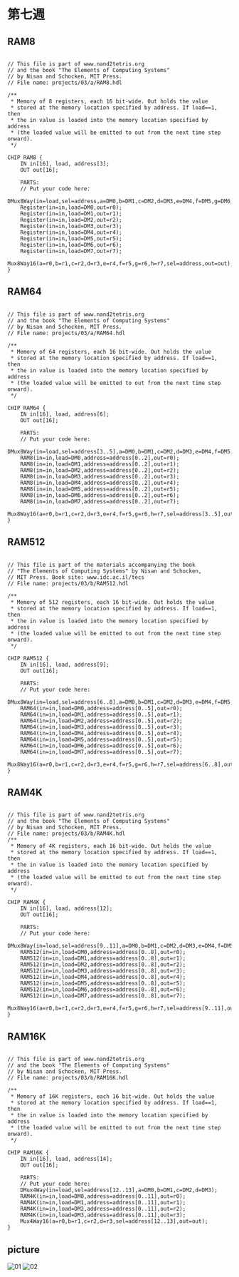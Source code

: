 # 第七週

## RAM8
<pre><code>
// This file is part of www.nand2tetris.org
// and the book "The Elements of Computing Systems"
// by Nisan and Schocken, MIT Press.
// File name: projects/03/a/RAM8.hdl

/**
 * Memory of 8 registers, each 16 bit-wide. Out holds the value
 * stored at the memory location specified by address. If load==1, then 
 * the in value is loaded into the memory location specified by address 
 * (the loaded value will be emitted to out from the next time step onward).
 */

CHIP RAM8 {
    IN in[16], load, address[3];
    OUT out[16];

    PARTS:
    // Put your code here:
    DMux8Way(in=load,sel=address,a=DM0,b=DM1,c=DM2,d=DM3,e=DM4,f=DM5,g=DM6,h=DM7);
    Register(in=in,load=DM0,out=r0);
    Register(in=in,load=DM1,out=r1);
    Register(in=in,load=DM2,out=r2);
    Register(in=in,load=DM3,out=r3);
    Register(in=in,load=DM4,out=r4);
    Register(in=in,load=DM5,out=r5);
    Register(in=in,load=DM6,out=r6);
    Register(in=in,load=DM7,out=r7);
    Mux8Way16(a=r0,b=r1,c=r2,d=r3,e=r4,f=r5,g=r6,h=r7,sel=address,out=out);
}
</code></pre>

## RAM64
<pre><code>
// This file is part of www.nand2tetris.org
// and the book "The Elements of Computing Systems"
// by Nisan and Schocken, MIT Press.
// File name: projects/03/a/RAM64.hdl

/**
 * Memory of 64 registers, each 16 bit-wide. Out holds the value
 * stored at the memory location specified by address. If load==1, then 
 * the in value is loaded into the memory location specified by address 
 * (the loaded value will be emitted to out from the next time step onward).
 */

CHIP RAM64 {
    IN in[16], load, address[6];
    OUT out[16];

    PARTS:
    // Put your code here:
    DMux8Way(in=load,sel=address[3..5],a=DM0,b=DM1,c=DM2,d=DM3,e=DM4,f=DM5,g=DM6,h=DM7);
    RAM8(in=in,load=DM0,address=address[0..2],out=r0);
    RAM8(in=in,load=DM1,address=address[0..2],out=r1);
    RAM8(in=in,load=DM2,address=address[0..2],out=r2);
    RAM8(in=in,load=DM3,address=address[0..2],out=r3);
    RAM8(in=in,load=DM4,address=address[0..2],out=r4);
    RAM8(in=in,load=DM5,address=address[0..2],out=r5);
    RAM8(in=in,load=DM6,address=address[0..2],out=r6);
    RAM8(in=in,load=DM7,address=address[0..2],out=r7);
    Mux8Way16(a=r0,b=r1,c=r2,d=r3,e=r4,f=r5,g=r6,h=r7,sel=address[3..5],out=out);
}
</code></pre>

## RAM512
<pre><code>
// This file is part of the materials accompanying the book 
// "The Elements of Computing Systems" by Nisan and Schocken, 
// MIT Press. Book site: www.idc.ac.il/tecs
// File name: projects/03/b/RAM512.hdl

/**
 * Memory of 512 registers, each 16 bit-wide. Out holds the value
 * stored at the memory location specified by address. If load==1, then 
 * the in value is loaded into the memory location specified by address 
 * (the loaded value will be emitted to out from the next time step onward).
 */

CHIP RAM512 {
    IN in[16], load, address[9];
    OUT out[16];

    PARTS:
    // Put your code here:
    DMux8Way(in=load,sel=address[6..8],a=DM0,b=DM1,c=DM2,d=DM3,e=DM4,f=DM5,g=DM6,h=DM7);
    RAM64(in=in,load=DM0,address=address[0..5],out=r0);
    RAM64(in=in,load=DM1,address=address[0..5],out=r1);
    RAM64(in=in,load=DM2,address=address[0..5],out=r2);
    RAM64(in=in,load=DM3,address=address[0..5],out=r3);
    RAM64(in=in,load=DM4,address=address[0..5],out=r4);
    RAM64(in=in,load=DM5,address=address[0..5],out=r5);
    RAM64(in=in,load=DM6,address=address[0..5],out=r6);
    RAM64(in=in,load=DM7,address=address[0..5],out=r7);
    Mux8Way16(a=r0,b=r1,c=r2,d=r3,e=r4,f=r5,g=r6,h=r7,sel=address[6..8],out=out);
}
</pre></code>

## RAM4K
<pre><code>
// This file is part of www.nand2tetris.org
// and the book "The Elements of Computing Systems"
// by Nisan and Schocken, MIT Press.
// File name: projects/03/b/RAM4K.hdl
/**
 * Memory of 4K registers, each 16 bit-wide. Out holds the value
 * stored at the memory location specified by address. If load==1, then 
 * the in value is loaded into the memory location specified by address 
 * (the loaded value will be emitted to out from the next time step onward).
 */

CHIP RAM4K {
    IN in[16], load, address[12];
    OUT out[16];

    PARTS:
    // Put your code here:
    DMux8Way(in=load,sel=address[9..11],a=DM0,b=DM1,c=DM2,d=DM3,e=DM4,f=DM5,g=DM6,h=DM7);
    RAM512(in=in,load=DM0,address=address[0..8],out=r0);
    RAM512(in=in,load=DM1,address=address[0..8],out=r1);
    RAM512(in=in,load=DM2,address=address[0..8],out=r2);
    RAM512(in=in,load=DM3,address=address[0..8],out=r3);
    RAM512(in=in,load=DM4,address=address[0..8],out=r4);
    RAM512(in=in,load=DM5,address=address[0..8],out=r5);
    RAM512(in=in,load=DM6,address=address[0..8],out=r6);
    RAM512(in=in,load=DM7,address=address[0..8],out=r7);
    Mux8Way16(a=r0,b=r1,c=r2,d=r3,e=r4,f=r5,g=r6,h=r7,sel=address[9..11],out=out);
}
</pre></code>

## RAM16K

<pre><code>
// This file is part of www.nand2tetris.org
// and the book "The Elements of Computing Systems"
// by Nisan and Schocken, MIT Press.
// File name: projects/03/b/RAM16K.hdl

/**
 * Memory of 16K registers, each 16 bit-wide. Out holds the value
 * stored at the memory location specified by address. If load==1, then 
 * the in value is loaded into the memory location specified by address 
 * (the loaded value will be emitted to out from the next time step onward).
 */

CHIP RAM16K {
    IN in[16], load, address[14];
    OUT out[16];

    PARTS:
    // Put your code here:
    DMux4Way(in=load,sel=address[12..13],a=DM0,b=DM1,c=DM2,d=DM3);
    RAM4K(in=in,load=DM0,address=address[0..11],out=r0);
    RAM4K(in=in,load=DM1,address=address[0..11],out=r1);
    RAM4K(in=in,load=DM2,address=address[0..11],out=r2);
    RAM4K(in=in,load=DM3,address=address[0..11],out=r3);
    Mux4Way16(a=r0,b=r1,c=r2,d=r3,sel=address[12..13],out=out);
}
</pre></code>
## picture
![01](https://github.com/zxc21949049/co109a/blob/master/03/h701.jpg)
![02](https://github.com/zxc21949049/co109a/blob/master/03/h702.jpg)
